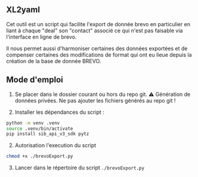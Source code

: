 ## XL2yaml

Cet outil est un script qui facilite l'export de donnée brevo en particulier en liant à chaque "deal" son "contact" associé ce qui n'est pas faisable via l'interface en ligne de brevo.

Il nous permet aussi d'harmoniser certaines des données exportées et de compenser certaines des modifications de format qui ont eu lieue depuis la création de la base de donnée BREVO.

## Mode d'emploi

1. Se placer dans le dossier courant ou hors du repo git. 
:warning: Génération de données privées. Ne pas ajouter les fichiers générés au repo git ! 

2. Installer les dépendances du script :
```bash
python -m venv .venv
source .venv/bin/activate
pip install sib_api_v3_sdk pytz
```

2. Autorisation l'execution du script
```bash
chmod +x ./brevoExport.py
```

3. Lancer dans le répertoire du script `./brevoExport.py`

